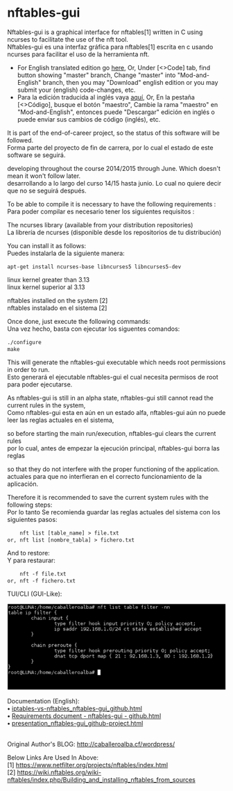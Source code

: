 # nftables-gui
Nftables-gui is a graphical interface for nftables[1] written in C using ncurses to facilitate the use of the nft tool.  
Nftables-gui es una interfaz gráfica para nftables[1] escrita en c usando ncurses para facilitar el uso de la herramienta nft.
* For English translated edition go <a href="https://github.com/atErik/nftables-gui/tree/Mod-and-English">here</a>, Or, Under &#91;&lt;&gt;Code&#93; tab, find button showing "master" branch, Change "master" into "Mod-and-English" branch, then you may "Download" english edition or you may submit your (english) code-changes, etc.
* Para la edición traducida al inglés vaya <a href="https://github.com/atErik/nftables-gui/tree/Mod-and-English">aquí</a>, Or, En la pestaña &#91;&lt;&gt;Código&#93;, busque el botón "maestro", Cambie la rama "maestro" en "Mod-and-English", entonces puede "Descargar" edición en inglés o puede enviar sus cambios de código (inglés), etc.

It is part of the end-of-career project, so the status of this software will be followed.  
Forma parte del proyecto de fin de carrera, por lo cual el estado de este software se seguirá.

developing throughout the course 2014/2015 through June. Which doesn't mean it won't follow later.  
desarrollando a lo largo del curso 14/15 hasta junio. Lo cual no quiere decir que no se seguirá después.

To be able to compile it is necessary to have the following requirements :  
Para poder compilar es necesario tener los siguientes requisitos :

The ncurses library (available from your distribution repositories)  
La librería de ncurses (disponible desde los repositorios de tu distribución)

You can install it as follows:  
Puedes instalarla de la siguiente manera:

	apt-get install ncurses-base libncurses5 libncurses5-dev

linux kernel greater than 3.13  
linux kernel superior al 3.13

nftables installed on the system [2]  
nftables instalado en el sistema [2]

Once done, just execute the following commands:  
Una vez hecho, basta con ejecutar los siguentes comandos:

	./configure
	make

This will generate the nftables-gui executable which needs root permissions in order to run.  
Esto generará el ejecutable nftables-gui el cual necesita permisos de root para poder ejecutarse.

As nftables-gui is still in an alpha state, nftables-gui still cannot read the current rules in the system,  
Como nftables-gui esta en aún en un estado alfa, nftables-gui aún no puede leer las reglas actuales en el sistema,

so before starting the main run/execution, nftables-gui clears the current rules  
por lo cual, antes de empezar la ejecución principal, nftables-gui borra las reglas

so that they do not interfere with the proper functioning of the application.  
actuales para que no interfieran en el correcto funcionamiento de la aplicación.

Therefore it is recommended to save the current system rules with the following steps:  
Por lo tanto Se recomienda guardar las reglas actuales del sistema con los siguientes pasos:

	    nft list [table_name] > file.txt
	or, nft list [nombre_tabla] > fichero.txt

And to restore:  
Y para restaurar:

	    nft -f file.txt
	or, nft -f fichero.txt

TUI/CLI (GUI-Like):<br />
<div width="100%"><nobr><img src="Documentation%28English%29/presentation%5Fnftables-gui%5Fgithub-project%5Ffiles/prsnt%5F4-26%5F1.png" /></nobr></div>

Documentation (English):<br />
<b>•</b> <a href="https://htmlpreview.github.io/?https://github.com/atErik/nftables-gui/blob/Mod-and-English/Documentation%28English%29/iptables-vs-nftables%5Fnftables-gui%5Fgithub.html">iptables-vs-nftables_nftables-gui_github.html</a><br />
<b>•</b> <a href="https://htmlpreview.github.io/?https://github.com/atErik/nftables-gui/blob/Mod-and-English/Documentation%28English%29/Requirements%20document%20-%20nftables-gui%20-%20github.html">Requirements document - nftables-gui - github.html</a><br />
<b>•</b> <a href="https://htmlpreview.github.io/?https://github.com/atErik/nftables-gui/blob/Mod-and-English/Documentation%28English%29/presentation%5Fnftables-gui%5Fgithub-project.html">presentation_nftables-gui_github-project.html</a><br />
<br />

Original Author's BLOG: http://caballeroalba.cf/wordpress/

Below Links Are Used In Above:  
[1] https://www.netfilter.org/projects/nftables/index.html  
[2] https://wiki.nftables.org/wiki-nftables/index.php/Building_and_installing_nftables_from_sources
